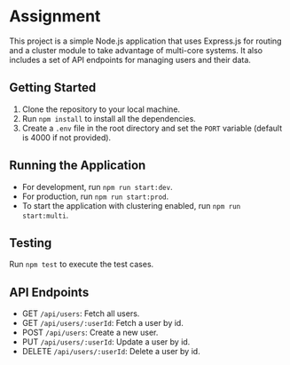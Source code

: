# Assignment

This project is a simple Node.js application that uses Express.js for routing and a cluster module to take advantage of multi-core systems. It also includes a set of API endpoints for managing users and their data.

## Getting Started

1. Clone the repository to your local machine.
2. Run `npm install` to install all the dependencies.
3. Create a `.env` file in the root directory and set the `PORT` variable (default is 4000 if not provided).

## Running the Application

- For development, run `npm run start:dev`.
- For production, run `npm run start:prod`.
- To start the application with clustering enabled, run `npm run start:multi`.

## Testing

Run `npm test` to execute the test cases.

## API Endpoints

- GET `/api/users`: Fetch all users.
- GET `/api/users/:userId`: Fetch a user by id.
- POST `/api/users`: Create a new user.
- PUT `/api/users/:userId`: Update a user by id.
- DELETE `/api/users/:userId`: Delete a user by id.
